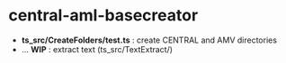 # **central-aml-basecreator**

* **ts_src/CreateFolders/test.ts** : create CENTRAL and AMV directories
* ... **WIP** : extract text (ts_src/TextExtract/)
